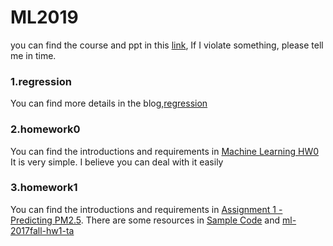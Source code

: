 # ML2019

you can find the course and ppt in this [link](http://speech.ee.ntu.edu.tw/~tlkagk/courses.html), If I violate something, please tell me in time.

### 1.regression

You can find more details in the blog,[regression](https://blog.csdn.net/qq_36097393/article/details/86086921)

### 2.homework0
You can find the introductions and requirements in [Machine Learning HW0
](http://speech.ee.ntu.edu.tw/~tlkagk/courses/ML_2017_2/Lecture/HW0.pdf)
It is very simple. I believe you can deal with it easily

### 3.homework1
You can find the introductions and requirements in [Assignment 1 - Predicting PM2.5](https://ntumlta.github.io/2017fall-ml-hw1/).
There are some resources in  [Sample Code](https://ntumlta.github.io/2017fall-ml-hw1/code.html) and [ml-2017fall-hw1-ta](https://docs.google.com/presentation/d/1WwIQAVI0RRA6tpcieynPVoYDuMmuVKGvVNF_DSKIiDI/edit#slide=id.g1ef6d808f1_2_0)